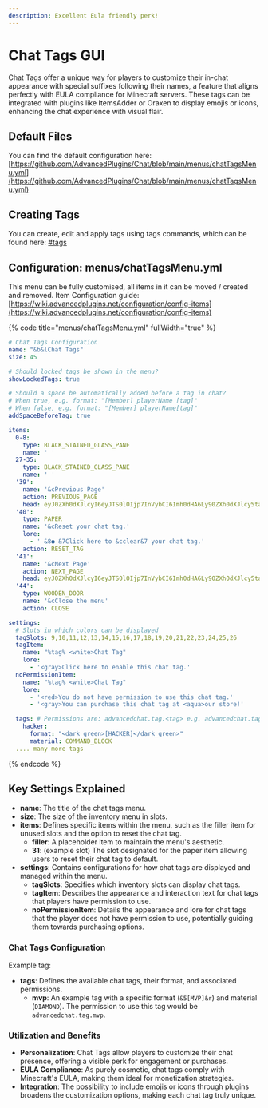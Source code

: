 ```yaml
---
description: Excellent Eula friendly perk!
---
```


# Chat Tags GUI

Chat Tags offer a unique way for players to customize their in-chat appearance with special suffixes following their names, a feature that aligns perfectly with EULA compliance for Minecraft servers. These tags can be integrated with plugins like ItemsAdder or Oraxen to display emojis or icons, enhancing the chat experience with visual flair.

## Default Files

You can find the default configuration here: [https://github.com/AdvancedPlugins/Chat/blob/main/menus/chatTagsMenu.yml](https://github.com/AdvancedPlugins/Chat/blob/main/menus/chatTagsMenu.yml)

## Creating Tags

You can create, edit and apply tags using tags commands, which can be found here: [#tags](../main/commands-and-permissions.md#tags "mention")

## Configuration: menus/chatTagsMenu.yml

This menu can be fully customised, all items in it can be moved / created and removed. Item Configuration guide: [https://wiki.advancedplugins.net/configuration/config-items](https://wiki.advancedplugins.net/configuration/config-items)

{% code title="menus/chatTagsMenu.yml" fullWidth="true" %}
```yaml
# Chat Tags Configuration
name: "&b&lChat Tags"
size: 45

# Should locked tags be shown in the menu?
showLockedTags: true

# Should a space be automatically added before a tag in chat?
# When true, e.g. format: "[Member] playerName [tag]"
# When false, e.g. format: "[Member] playerName[tag]"
addSpaceBeforeTag: true

items:
  0-8:
    type: BLACK_STAINED_GLASS_PANE
    name: ' '
  27-35:
    type: BLACK_STAINED_GLASS_PANE
    name: ' '
  '39':
    name: '&cPrevious Page'
    action: PREVIOUS_PAGE
    head: eyJ0ZXh0dXJlcyI6eyJTS0lOIjp7InVybCI6Imh0dHA6Ly90ZXh0dXJlcy5taW5lY3JhZnQubmV0L3RleHR1cmUvODFjOTZhNWMzZDEzYzMxOTkxODNlMWJjN2YwODZmNTRjYTJhNjUyNzEyNjMwM2FjOGUyNWQ2M2UxNmI2NGNjZiJ9fX0=
  '40':
    type: PAPER
    name: '&cReset your chat tag.'
    lore:
      - ' &8● &7Click here to &cclear&7 your chat tag.'
    action: RESET_TAG
  '41':
    name: '&cNext Page'
    action: NEXT_PAGE
    head: eyJ0ZXh0dXJlcyI6eyJTS0lOIjp7InVybCI6Imh0dHA6Ly90ZXh0dXJlcy5taW5lY3JhZnQubmV0L3RleHR1cmUvMzMzYWU4ZGU3ZWQwNzllMzhkMmM4MmRkNDJiNzRjZmNiZDk0YjM0ODAzNDhkYmI1ZWNkOTNkYThiODEwMTVlMyJ9fX0=
  '44':
    type: WOODEN_DOOR
    name: '&cClose the menu'
    action: CLOSE

settings:
  # Slots in which colors can be displayed
  tagSlots: 9,10,11,12,13,14,15,16,17,18,19,20,21,22,23,24,25,26
  tagItem:
    name: "%tag% <white>Chat Tag"
    lore:
      - '<gray>Click here to enable this chat tag.'
  noPermissionItem:
    name: "%tag% <white>Chat Tag"
    lore:
      - '<red>You do not have permission to use this chat tag.'
      - '<gray>You can purchase this chat tag at <aqua>our store!'

  tags: # Permissions are: advancedchat.tag.<tag> e.g. advancedchat.tag.mvp
    hacker:
      format: "<dark_green>[HACKER]</dark_green>"
      material: COMMAND_BLOCK
  .... many more tags
```
{% endcode %}

## Key Settings Explained

* **name**: The title of the chat tags menu.
* **size**: The size of the inventory menu in slots.
* **items**: Defines specific items within the menu, such as the filler item for unused slots and the option to reset the chat tag.
  * **filler**: A placeholder item to maintain the menu's aesthetic.
  * **31**: (example slot) The slot designated for the paper item allowing users to reset their chat tag to default.
* **settings**: Contains configurations for how chat tags are displayed and managed within the menu.
  * **tagSlots**: Specifies which inventory slots can display chat tags.
  * **tagItem**: Describes the appearance and interaction text for chat tags that players have permission to use.
  * **noPermissionItem**: Details the appearance and lore for chat tags that the player does not have permission to use, potentially guiding them towards purchasing options.

### **Chat Tags Configuration**

Example tag:

* **tags**: Defines the available chat tags, their format, and associated permissions.
  * **mvp**: An example tag with a specific format (`&5[MVP]&r`) and material (`DIAMOND`). The permission to use this tag would be `advancedchat.tag.mvp`.

### Utilization and Benefits

* **Personalization**: Chat Tags allow players to customize their chat presence, offering a visible perk for engagement or purchases.
* **EULA Compliance**: As purely cosmetic, chat tags comply with Minecraft's EULA, making them ideal for monetization strategies.
* **Integration**: The possibility to include emojis or icons through plugins broadens the customization options, making each chat tag truly unique.
